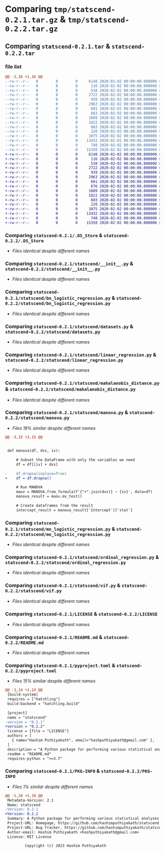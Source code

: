 # Comparing `tmp/statscend-0.2.1.tar.gz` & `tmp/statscend-0.2.2.tar.gz`

## Comparing `statscend-0.2.1.tar` & `statscend-0.2.2.tar`

### file list

```diff
@@ -1,16 +1,16 @@
--rw-r--r--   0        0        0     6148 2020-02-02 00:00:00.000000 statscend-0.2.1/.DS_Store
--rw-r--r--   0        0        0      116 2020-02-02 00:00:00.000000 statscend-0.2.1/.vscode/settings.json
--rw-r--r--   0        0        0      538 2020-02-02 00:00:00.000000 statscend-0.2.1/statscend/__init__.py
--rw-r--r--   0        0        0     2722 2020-02-02 00:00:00.000000 statscend-0.2.1/statscend/bn_logistic_regression.py
--rw-r--r--   0        0        0      939 2020-02-02 00:00:00.000000 statscend-0.2.1/statscend/datasets.py
--rw-r--r--   0        0        0     2963 2020-02-02 00:00:00.000000 statscend-0.2.1/statscend/linear_regression.py
--rw-r--r--   0        0        0      601 2020-02-02 00:00:00.000000 statscend-0.2.1/statscend/mahalanobis_distance.py
--rw-r--r--   0        0        0      683 2020-02-02 00:00:00.000000 statscend-0.2.1/statscend/manova.py
--rw-r--r--   0        0        0     1689 2020-02-02 00:00:00.000000 statscend-0.2.1/statscend/mn_logistic_regression.py
--rw-r--r--   0        0        0     1822 2020-02-02 00:00:00.000000 statscend-0.2.1/statscend/ordinal_regression.py
--rw-r--r--   0        0        0      603 2020-02-02 00:00:00.000000 statscend-0.2.1/statscend/vif.py
--rw-r--r--   0        0        0      220 2020-02-02 00:00:00.000000 statscend-0.2.1/.gitignore
--rw-r--r--   0        0        0     1075 2020-02-02 00:00:00.000000 statscend-0.2.1/LICENSE
--rw-r--r--   0        0        0    13432 2020-02-02 00:00:00.000000 statscend-0.2.1/README.md
--rw-r--r--   0        0        0      740 2020-02-02 00:00:00.000000 statscend-0.2.1/pyproject.toml
--rw-r--r--   0        0        0    15358 2020-02-02 00:00:00.000000 statscend-0.2.1/PKG-INFO
+-rw-r--r--   0        0        0     6148 2020-02-02 00:00:00.000000 statscend-0.2.2/.DS_Store
+-rw-r--r--   0        0        0      116 2020-02-02 00:00:00.000000 statscend-0.2.2/.vscode/settings.json
+-rw-r--r--   0        0        0      538 2020-02-02 00:00:00.000000 statscend-0.2.2/statscend/__init__.py
+-rw-r--r--   0        0        0     2722 2020-02-02 00:00:00.000000 statscend-0.2.2/statscend/bn_logistic_regression.py
+-rw-r--r--   0        0        0      939 2020-02-02 00:00:00.000000 statscend-0.2.2/statscend/datasets.py
+-rw-r--r--   0        0        0     2963 2020-02-02 00:00:00.000000 statscend-0.2.2/statscend/linear_regression.py
+-rw-r--r--   0        0        0      601 2020-02-02 00:00:00.000000 statscend-0.2.2/statscend/mahalanobis_distance.py
+-rw-r--r--   0        0        0      676 2020-02-02 00:00:00.000000 statscend-0.2.2/statscend/manova.py
+-rw-r--r--   0        0        0     1689 2020-02-02 00:00:00.000000 statscend-0.2.2/statscend/mn_logistic_regression.py
+-rw-r--r--   0        0        0     1822 2020-02-02 00:00:00.000000 statscend-0.2.2/statscend/ordinal_regression.py
+-rw-r--r--   0        0        0      603 2020-02-02 00:00:00.000000 statscend-0.2.2/statscend/vif.py
+-rw-r--r--   0        0        0      220 2020-02-02 00:00:00.000000 statscend-0.2.2/.gitignore
+-rw-r--r--   0        0        0     1075 2020-02-02 00:00:00.000000 statscend-0.2.2/LICENSE
+-rw-r--r--   0        0        0    13432 2020-02-02 00:00:00.000000 statscend-0.2.2/README.md
+-rw-r--r--   0        0        0      740 2020-02-02 00:00:00.000000 statscend-0.2.2/pyproject.toml
+-rw-r--r--   0        0        0    15358 2020-02-02 00:00:00.000000 statscend-0.2.2/PKG-INFO
```

### Comparing `statscend-0.2.1/.DS_Store` & `statscend-0.2.2/.DS_Store`

 * *Files identical despite different names*

### Comparing `statscend-0.2.1/statscend/__init__.py` & `statscend-0.2.2/statscend/__init__.py`

 * *Files identical despite different names*

### Comparing `statscend-0.2.1/statscend/bn_logistic_regression.py` & `statscend-0.2.2/statscend/bn_logistic_regression.py`

 * *Files identical despite different names*

### Comparing `statscend-0.2.1/statscend/datasets.py` & `statscend-0.2.2/statscend/datasets.py`

 * *Files identical despite different names*

### Comparing `statscend-0.2.1/statscend/linear_regression.py` & `statscend-0.2.2/statscend/linear_regression.py`

 * *Files identical despite different names*

### Comparing `statscend-0.2.1/statscend/mahalanobis_distance.py` & `statscend-0.2.2/statscend/mahalanobis_distance.py`

 * *Files identical despite different names*

### Comparing `statscend-0.2.1/statscend/manova.py` & `statscend-0.2.2/statscend/manova.py`

 * *Files 19% similar despite different names*

```diff
@@ -3,15 +3,15 @@
 
 
 def manova(df, dvs, iv):
 
     # Subset the DataFrame with only the variables we need
     df = df[[iv] + dvs]
 
-    df.dropna(inplace=True)
+    df = df.dropna()
 
     # Run MANOVA
     maov = MANOVA.from_formula(f'{"+".join(dvs)} ~ {iv}', data=df)
     manova_result = maov.mv_test()
 
     # Create dataframes from the result
     intercept_result = manova_result['Intercept']['stat']
```

### Comparing `statscend-0.2.1/statscend/mn_logistic_regression.py` & `statscend-0.2.2/statscend/mn_logistic_regression.py`

 * *Files identical despite different names*

### Comparing `statscend-0.2.1/statscend/ordinal_regression.py` & `statscend-0.2.2/statscend/ordinal_regression.py`

 * *Files identical despite different names*

### Comparing `statscend-0.2.1/statscend/vif.py` & `statscend-0.2.2/statscend/vif.py`

 * *Files identical despite different names*

### Comparing `statscend-0.2.1/LICENSE` & `statscend-0.2.2/LICENSE`

 * *Files identical despite different names*

### Comparing `statscend-0.2.1/README.md` & `statscend-0.2.2/README.md`

 * *Files identical despite different names*

### Comparing `statscend-0.2.1/pyproject.toml` & `statscend-0.2.2/pyproject.toml`

 * *Files 15% similar despite different names*

```diff
@@ -1,14 +1,14 @@
 [build-system]
 requires = ["hatchling"]
 build-backend = "hatchling.build"
 
 [project]
 name = "statscend"
-version = "0.2.1"
+version = "0.2.2"
 license = {file = "LICENSE"}
 authors = [
   { name="Hashim Puthiyakath", email="hashputhiyakath@gmail.com" },
 ]
 description = "A Python package for performing various statistical analyses"
 readme = "README.md"
 requires-python = ">=3.7"
```

### Comparing `statscend-0.2.1/PKG-INFO` & `statscend-0.2.2/PKG-INFO`

 * *Files 1% similar despite different names*

```diff
@@ -1,10 +1,10 @@
 Metadata-Version: 2.1
 Name: statscend
-Version: 0.2.1
+Version: 0.2.2
 Summary: A Python package for performing various statistical analyses
 Project-URL: Homepage, https://github.com/hashimputhiyakath/statscend
 Project-URL: Bug Tracker, https://github.com/hashimputhiyakath/statscend/issues
 Author-email: Hashim Puthiyakath <hashputhiyakath@gmail.com>
 License: MIT License
         
         Copyright (c) 2023 Hashim Puthiyakath
```

